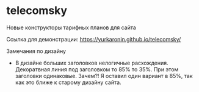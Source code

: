 # telecomsky

 Новые конструкторы тарифных планов для сайта

 Ссылка для демонстрации: https://yurkaronin.github.io/telecomsky/

Замечания по дизайну

- В дизайне больших заголовков нелогичные расхождения. Декоратвная линия под заголовком то 85% то 35%. При этом заголовки одинаковые. Зачем?!
Я оставил один вариант в 85%, так как это ближе к старому дизайну сайта.
